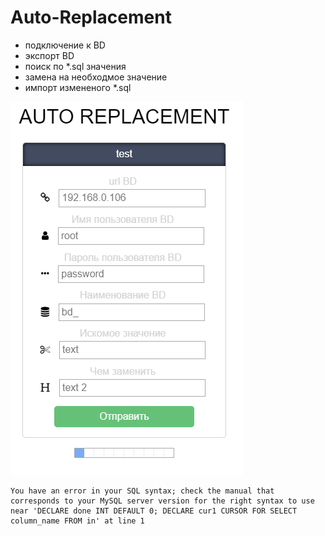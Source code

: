 # Auto-Replacement

  * подключение к BD
  * экспорт BD
  * поиск по *.sql значения
  * замена на необходмое значение
  * импорт измененого *.sql


![alt text](/img/imag_1.PNG)

```
You have an error in your SQL syntax; check the manual that corresponds to your MySQL server version for the right syntax to use near 'DECLARE done INT DEFAULT 0; DECLARE cur1 CURSOR FOR SELECT column_name FROM in' at line 1
```